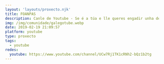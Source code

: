 ```yaml
---
layout: 'layouts/proxecto.njk'
title: FOANPAS
description: Canle de Youtube - Se é a túa e lle queres engadir unha descripción e etiquetas, ponte en contacto con nós.
img: /img/comunidade/galegotube.webp
date: 2019-02-19 21:09:57
platform: youtube
type: proxecto
tags:
  - youtube
redes:
  youtube: https://www.youtube.com/channel/UCw7Rj1TK1cRNh2-bQz1b2tg
---
```



